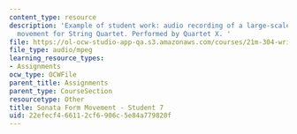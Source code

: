 ```yaml
---
content_type: resource
description: 'Example of student work: audio recording of a large-scale Sonata form
  movement for String Quartet. Performed by Quartet X. '
file: https://ol-ocw-studio-app-qa.s3.amazonaws.com/courses/21m-304-writing-in-tonal-forms-ii-spring-2009/22efecf466112cf6906c5e84a779820f_quartet7.mp3
file_type: audio/mpeg
learning_resource_types:
- Assignments
ocw_type: OCWFile
parent_title: Assignments
parent_type: CourseSection
resourcetype: Other
title: Sonata Form Movement - Student 7
uid: 22efecf4-6611-2cf6-906c-5e84a779820f
---
```

